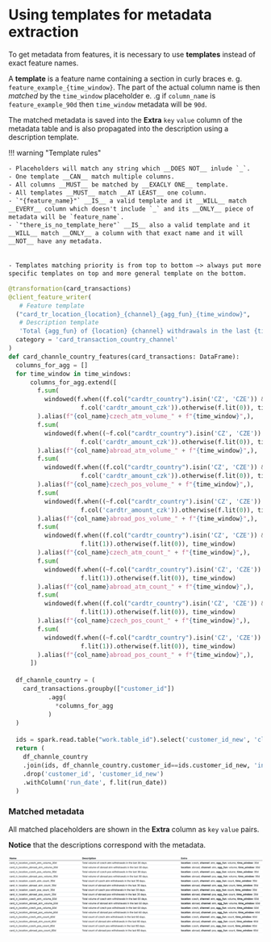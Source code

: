 # Using templates for metadata extraction

To get metadata from features, it is necessary to use __templates__ instead of exact feature names.

A __template__ is a feature name containing a section in curly braces e. g. `feature_example_{time_window}`.
The part of the actual column name is then _matched_ by the `time_window` placeholder e. .g if `column_name` is `feature_example_90d`
then `time_window` metadata will be `90d`.

The matched metadata is saved into the __Extra__ `key` `value` column of the metadata table and is also propagated into the description using a description template.

!!! warning "Template rules"
    
    - Placeholders will match any string which __DOES NOT__ inlude `_`.
    - One template __CAN__ match multiple columns.
    - All columns __MUST__ be matched by __EXACLY ONE__ template.
    - All templates __MUST__ match __AT LEAST__ one column.
    - `"{feature_name}"` __IS__ a valid template and it __WILL__ match __EVERY__ column which doesn't include `_` and its __ONLY__ piece of metadata will be `feature_name`.
    - `"there_is_no_template_here"` __IS__ also a valid template and it __WILL__ match __ONLY__ a column with that exact name and it will __NOT__ have any metadata.
    
    
    - Templates matching priority is from top to bottom –> always put more specific templates on top and more general template on the bottom. 


```python
@transformation(card_transactions)
@client_feature_writer(
   # Feature template
  ("card_tr_location_{location}_{channel}_{agg_fun}_{time_window}",
   # Description template
   'Total {agg_fun} of {location} {channel} withdrawals in the last {time_window}.'),
  category = 'card_transaction_country_channel'
)
def card_channle_country_features(card_transactions: DataFrame):
  columns_for_agg = []
  for time_window in time_windows:
      columns_for_agg.extend([
        f.sum(
          windowed(f.when((f.col("cardtr_country").isin('CZ', 'CZE')) & (f.col('cardtr_channel_name') == 'ATM'),
                    f.col('cardtr_amount_czk')).otherwise(f.lit(0)), time_window)
        ).alias(f"{col_name}czech_atm_volume_" + f"{time_window}",),
        f.sum(
          windowed(f.when((~f.col("cardtr_country").isin('CZ', 'CZE')) & (f.col('cardtr_channel_name') == 'ATM'),
                    f.col('cardtr_amount_czk')).otherwise(f.lit(0)), time_window)
        ).alias(f"{col_name}abroad_atm_volume_" + f"{time_window}",),
        f.sum(
          windowed(f.when((f.col("cardtr_country").isin('CZ', 'CZE')) & (f.col('cardtr_channel_name') == 'POS'),
                    f.col('cardtr_amount_czk')).otherwise(f.lit(0)), time_window)
        ).alias(f"{col_name}czech_pos_volume_" + f"{time_window}",),
        f.sum(
          windowed(f.when((~f.col("cardtr_country").isin('CZ', 'CZE')) & (f.col('cardtr_channel_name') == 'POS'),
                    f.col('cardtr_amount_czk')).otherwise(f.lit(0)), time_window)
        ).alias(f"{col_name}abroad_pos_volume_" + f"{time_window}",),
        f.sum(
          windowed(f.when((f.col("cardtr_country").isin('CZ', 'CZE')) & (f.col('cardtr_channel_name') == 'ATM'),
                    f.lit(1)).otherwise(f.lit(0)), time_window)
        ).alias(f"{col_name}czech_atm_count_" + f"{time_window}",),
        f.sum(
          windowed(f.when((~f.col("cardtr_country").isin('CZ', 'CZE')) & (f.col('cardtr_channel_name') == 'ATM'),
                    f.lit(1)).otherwise(f.lit(0)), time_window)
        ).alias(f"{col_name}abroad_atm_count_" + f"{time_window}",),
        f.sum(
          windowed(f.when((f.col("cardtr_country").isin('CZ', 'CZE')) & (f.col('cardtr_channel_name') == 'POS'),
                    f.lit(1)).otherwise(f.lit(0)), time_window)
        ).alias(f"{col_name}czech_pos_count_" + f"{time_window}",),
        f.sum(
          windowed(f.when((~f.col("cardtr_country").isin('CZ', 'CZE')) & (f.col('cardtr_channel_name') == 'POS'),
                    f.lit(1)).otherwise(f.lit(0)), time_window)
        ).alias(f"{col_name}abroad_pos_count_" + f"{time_window}",),
      ])
  
  df_channle_country = (
    card_transactions.groupby(["customer_id"])
           .agg(
             *columns_for_agg
           )
  )
  
  ids = spark.read.table("work.table_id").select('customer_id_new', 'client_id')
  return (
    df_channle_country
    .join(ids, df_channle_country.customer_id==ids.customer_id_new, 'inner')
    .drop('customer_id', 'customer_id_new')
    .withColumn('run_date', f.lit(run_date))
  )
```

### Matched metadata

All matched placeholders are shown in the __Extra__ column as `key` `value` pairs.

__Notice__ that the descriptions correspond with the metadata.

![time windowed features result](images/feature_store_templates.png)
